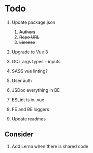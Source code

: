 # Todo

1. Update package.json

    1. ~~Authors~~
    2. ~~Repo URL~~
    3. ~~License~~

2. Upgrade to Vue 3
3. GQL args types - inputs
4. SASS vue linting?
5. User auth
6. JSDoc everything in BE
7. ESLint ts in .vue
8. FE and BE loggers
9. Update readmes

## Consider

1. Add Lerna when there is shared code
